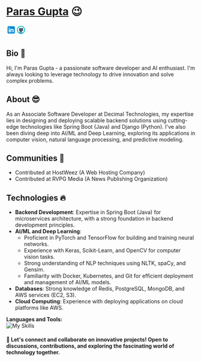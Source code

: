 # <a href="https://www.linkedin.com/in/gupta-paras/">Paras Gupta</a> :wink:

<a href="https://linkedin.com/in/gupta-paras">
  <img align="left" alt="Paras's LinkedIn" width="26px" src="https://raw.githubusercontent.com/CodexParas/CodexParas/3264cd5a8f21f41b788e644b6638ed15ebf559a5/images/icons8-linkedin.svg" />
</a>
<a href="https://github.com/CodexParas">
  <img align="left" alt="Paras's GitHub" width="26px" src="https://raw.githubusercontent.com/CodexParas/CodexParas/3264cd5a8f21f41b788e644b6638ed15ebf559a5/images/icons8-github.svg" />
</a>

<br/>
<br/>

## Bio :wave:
Hi, I'm Paras Gupta - a passionate software developer and AI enthusiast. I'm always looking to leverage technology to drive innovation and solve complex problems.

## About :sunglasses:
As an Associate Software Developer at Decimal Technologies, my expertise lies in designing and deploying scalable backend solutions using cutting-edge technologies like Spring Boot (Java) and Django (Python). I've also been diving deep into AI/ML and Deep Learning, exploring its applications in computer vision, natural language processing, and predictive modeling.

## Communities :dancers:
- Contributed at HostWeez (A Web Hosting Company)
- Contributed at RVPG Media (A News Publishing Organization)

## Technologies :fire:
- **Backend Development**: Expertise in Spring Boot (Java) for microservices architecture, with a strong foundation in backend development principles.
- **AI/ML and Deep Learning**:
  - Proficient in PyTorch and TensorFlow for building and training neural networks.
  - Experience with Keras, Scikit-Learn, and OpenCV for computer vision tasks.
  - Strong understanding of NLP techniques using NLTK, spaCy, and Gensim.
  - Familiarity with Docker, Kubernetes, and Git for efficient deployment and management of AI/ML models.
- **Databases**: Strong knowledge of Redis, PostgreSQL, MongoDB, and AWS services (EC2, S3).
- **Cloud Computing**: Experience with deploying applications on cloud platforms like AWS.

**Languages and Tools:**  
![My Skills](https://go-skill-icons.vercel.app/api/icons?i=python,tensorflow,pytorch,java,kafka,redis,mysql,postgresql,elasticsearch,aws,docker,jenkins&perline=6)

#### :star2: Let's connect and collaborate on innovative projects! Open to discussions, contributions, and exploring the fascinating world of technology together.


